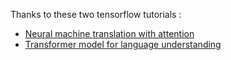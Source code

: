 Thanks to these two tensorflow tutorials : 
* [Neural machine translation with attention](https://www.tensorflow.org/tutorials/text/nmt_with_attention)  
* [Transformer model for language understanding](https://www.tensorflow.org/tutorials/text/transformer)

